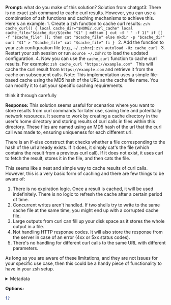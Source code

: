 **Prompt:**
what do you make of this solution? Solution from chatgpt3:  There is no exact zsh command to cache curl results. However, you can use a combination of zsh functions and caching mechanisms to achieve this. Here's an example: 1. Create a zsh function to cache curl results: ```zsh cache_curl() { local cache_dir="$HOME/.curl_cache" local cache_file="$cache_dir/$(echo "$1" | md5sum | cut -d ' ' -f 1)" if [[ -f "$cache_file" ]]; then cat "$cache_file" else mkdir -p "$cache_dir" curl "$1" > "$cache_file" cat "$cache_file" fi } ``` 2. Add the function to your zsh configuration file (e.g., `~/.zshrc`): ```zsh autoload -Uz cache_curl ``` 3. Restart your zsh session or run `source ~/.zshrc` to load the updated configuration. 4. Now you can use the `cache_curl` function to cache curl results. For example: ```zsh cache_curl "https://example.com" ``` This will cache the curl result from `https://example.com` and retrieve it from the cache on subsequent calls. Note: This implementation uses a simple file-based cache using the MD5 hash of the URL as the cache file name. You can modify it to suit your specific caching requirements. 

think it through carefully

**Response:**
This solution seems useful for scenarios where you want to store results from curl commands for later use, saving time and potentially network resources. It seems to work by creating a cache directory in the user's home directory and storing results of curl calls in files within this directory. These files are named using an MD5 hash of the url that the curl call was made to, ensuring uniqueness for each different url.

There is an if-else construct that checks whether a file corresponding to the hash of the url already exists. If it does, it simply cat's the file (which contains the result from a previous curl call). If it does not exist, it uses curl to fetch the result, stores it in the file, and then cats the file.

This seems like a neat and simple way to cache results of curl calls. However, this is a very basic form of caching and there are few things to be aware of:

1. There is no expiration logic. Once a result is cached, it will be used indefinitely. There is no logic to refresh the cache after a certain period of time.
2. Concurrent writes aren't handled. If two shells try to write to the same cache file at the same time, you might end up with a corrupted cache file.
3. Large outputs from curl can fill up your disk space as it stores the whole output in a file.
4. Not handling HTTP response codes. It will also store the response from the server in case of an error (4xx or 5xx status codes).
5. There's no handling for different curl calls to the same URL with different parameters.

As long as you are aware of these limitations, and they are not issues for your specific use case, then this could be a handy piece of functionality to have in your zsh setup.

<details><summary>Metadata</summary>

- Duration: 38081 ms
- Datetime: 2023-08-15T19:07:54.000729
- Model: gpt-4-0613

</details>

**Options:**
```json
{}
```

